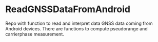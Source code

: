 # ReadGNSSDataFromAndroid
Repo with function to read and interpret data GNSS data coming from Android devices. There are functions to compute pseudorange and carrierphase measurement.
